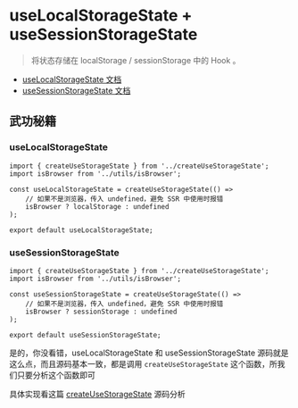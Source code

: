 # useLocalStorageState + useSessionStorageState

> 将状态存储在 localStorage / sessionStorage 中的 Hook 。

- [useLocalStorageState 文档](https://ahooks.js.org/zh-CN/hooks/use-local-storage-state)
- [useSessionStorageState 文档](https://ahooks.js.org/zh-CN/hooks/use-session-storage-state)

## 武功秘籍

### useLocalStorageState

```ts{6}
import { createUseStorageState } from '../createUseStorageState';
import isBrowser from '../utils/isBrowser';

const useLocalStorageState = createUseStorageState(() =>
	// 如果不是浏览器，传入 undefined，避免 SSR 中使用时报错
	isBrowser ? localStorage : undefined
);

export default useLocalStorageState;
```

### useSessionStorageState

```ts{6}
import { createUseStorageState } from '../createUseStorageState';
import isBrowser from '../utils/isBrowser';

const useSessionStorageState = createUseStorageState(() =>
	// 如果不是浏览器，传入 undefined，避免 SSR 中使用时报错
	isBrowser ? sessionStorage : undefined
);

export default useSessionStorageState;
```

是的，你没看错，useLocalStorageState 和 useSessionStorageState 源码就是这么点，而且源码基本一致，都是调用 `createUseStorageState` 这个函数，所我们只要分析这个函数即可

具体实现看这篇 [createUseStorageState](./4-03-createUseStorageState) 源码分析
